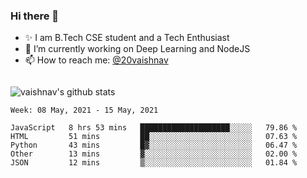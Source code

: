 ### Hi there 👋

<!--
**vaishnav-197/vaishnav-197** is a ✨ _special_ ✨ repository because its `README.md` (this file) appears on your GitHub profile.

Here are some ideas to get you started:
-->

- ✨ I am B.Tech CSE student and a Tech Enthusiast
- 🔭 I’m currently working on Deep Learning and NodeJS
- 📫 How to reach me: [@20vaishnav](https://twitter.com/20vaishnav)


<img src="https://github.com/vaishnav-197/vaishnav-197/blob/main/images/stat.svg" alt=""/>


![vaishnav's github stats](https://github-readme-stats.vercel.app/api?username=vaishnav-197&show_icons=true&theme=dark&count_private=true)



<!--START_SECTION:waka-->
```text
Week: 08 May, 2021 - 15 May, 2021

JavaScript   8 hrs 53 mins   ████████████████████░░░░░   79.86 % 
HTML         51 mins         ██░░░░░░░░░░░░░░░░░░░░░░░   07.63 % 
Python       43 mins         █▓░░░░░░░░░░░░░░░░░░░░░░░   06.47 % 
Other        13 mins         ▓░░░░░░░░░░░░░░░░░░░░░░░░   02.00 % 
JSON         12 mins         ▒░░░░░░░░░░░░░░░░░░░░░░░░   01.84 % 
```
<!--END_SECTION:waka-->
